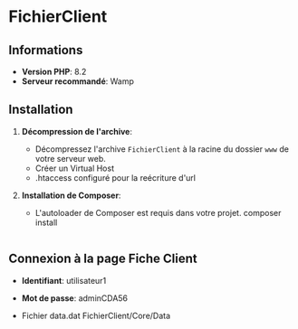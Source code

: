 # FichierClient

## Informations

- **Version PHP**: 8.2
- **Serveur recommandé**: Wamp

## Installation

1. **Décompression de l'archive**:
   - Décompressez l'archive `FichierClient` à la racine du dossier `www` de votre serveur web. 
   - Créer un Virtual Host
   - .htaccess configuré pour la reécriture d'url

2. **Installation de Composer**:
   - L'autoloader de Composer est requis dans votre projet.
     composer install
     ```

## Connexion à la page Fiche Client

- **Identifiant**: utilisateur1
- **Mot de passe**: adminCDA56

- Fichier data.dat
FichierClient/Core/Data
